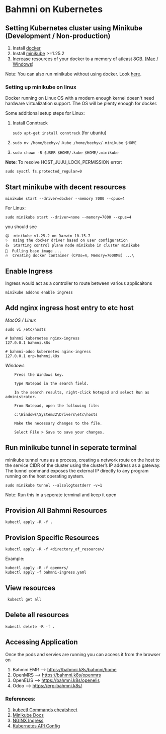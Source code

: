 # Bahmni on Kubernetes

## Setting Kubernetes cluster using Minikube (Development / Non-production)

1. Install [docker](https://docs.docker.com/engine/install/)
2. Install [minikube](https://minikube.sigs.k8s.io/docs/start/) >=1.25.2
3. Increase resources of your docker to a memory of atleast 8GB.
   ([Mac](https://docs.docker.com/desktop/mac/) /
   [Windows](https://docs.docker.com/desktop/windows/))

Note: You can also run minikube without using docker. Look
[here](https://minikube.sigs.k8s.io/docs/drivers/).
### Setting up minikube on linux

Docker running on Linux OS with a modern enough kernel doesn't need hardware virtualization support. The OS will be plenty enough for docker.

Some additional setup steps for Linux:

1. Install Conntrack

    `sudo apt-get install conntrack` [for ubuntu]

2. `sudo mv /home/beehyv/.kube /home/beehyv/.minikube $HOME`

3. `sudo chown -R $USER $HOME/.kube $HOME/.minikube`

**Note**: To resolve HOST_JUJU_LOCK_PERMISSION error:

`sudo sysctl fs.protected_regular=0`



## Start minikube with decent resources

```
minikube start --driver=docker --memory 7000 --cpus=4
```
For Linux:
```
sudo minikube start --driver=none --memory=7000 --cpus=4
```

you should see

```
😄  minikube v1.25.2 on Darwin 10.15.7
✨  Using the docker driver based on user configuration
👍  Starting control plane node minikube in cluster minikube
🚜  Pulling base image ...
🔥  Creating docker container (CPUs=4, Memory=7000MB) ...\
```

## Enable Ingress

Ingress would act as a controller to route between various applicaitons

`minikube addons enable ingress`

## Add nginx ingress host entry to etc host

_MacOS / Linux_

```
sudo vi /etc/hosts

# bahmni kubernetes nginx-ingress
127.0.0.1 bahmni.k8s

# bahmni-odoo kubernetes nginx-ingress
127.0.0.1 erp-bahmni.k8s
```

_Windows_

```
    Press the Windows key.

    Type Notepad in the search field.

    In the search results, right-click Notepad and select Run as administrator.

    From Notepad, open the following file:

    c:\Windows\System32\Drivers\etc\hosts

    Make the necessary changes to the file.

    Select File > Save to save your changes.
```

## Run minikube tunnel in seperate terminal

minikube tunnel runs as a process, creating a network route on the host to the
service CIDR of the cluster using the cluster’s IP address as a gateway. The
tunnel command exposes the external IP directly to any program running on the
host operating system.

`sudo minikube tunnel --alsologtostderr -v=1`

Note: Run this in a seperate terminal and keep it open

## Provision All Bahmni Resources

```
kubectl apply -R -f .
```

## Provision Specific Resources

```
kubectl apply -R -f <directory_of_resource>/
```

Example:

```
kubectl apply -R -f openmrs/
kubectl apply -f bahmni-ingress.yaml
```

## View resources

```
 kubectl get all
```

## Delete all resources

```
kubectl delete -R -f .
```

## Accessing Application

Once the pods and servies are running you can access it from the browser on

1. Bahmni EMR --> https://bahmni.k8s/bahmni/home
2. OpenMRS --> https://bahmni.k8s/openmrs
3. OpenELIS --> https://bahmni.k8s/openelis
4. Odoo --> https://erp-bahmni.k8s/

### References:

1. [kubectl Commands cheatsheet](https://kubernetes.io/docs/reference/generated/kubectl/kubectl-commands)
2. [Minikube Docs](https://minikube.sigs.k8s.io/docs/start/)
3. [NGINX Ingress](https://kubernetes.github.io/ingress-nginx/)
4. [Kubernetes API Config](https://kubernetes.io/docs/reference/kubernetes-api/)
